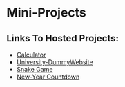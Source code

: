 # Mini-Projects

## Links To Hosted Projects:
* [Calculator](https://nikita2880.github.io/Calculator/)
* [University-DummyWebsite](https://nikita2880.github.io/University-DummyWebsite/)
* [Snake Game](https://nikita2880.github.io/SnakeGame/)
* [New-Year Countdown](https://github.com/nikita2880/New-Year-Countdown.git)

